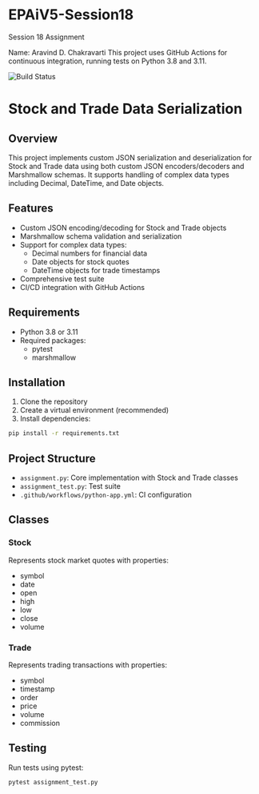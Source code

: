 # EPAiV5-Session18
Session 18 Assignment

Name: Aravind D. Chakravarti
This project uses GitHub Actions for continuous integration, running tests on Python 3.8 and 3.11.

![Build Status](https://github.com/aravindchakravarti/EPAiV5-Session18/actions/workflows/python-app.yml/badge.svg)

# Stock and Trade Data Serialization

## Overview
This project implements custom JSON serialization and deserialization for Stock and Trade data using both custom JSON encoders/decoders and Marshmallow schemas. It supports handling of complex data types including Decimal, DateTime, and Date objects.

## Features
- Custom JSON encoding/decoding for Stock and Trade objects
- Marshmallow schema validation and serialization
- Support for complex data types:
  - Decimal numbers for financial data
  - Date objects for stock quotes
  - DateTime objects for trade timestamps
- Comprehensive test suite
- CI/CD integration with GitHub Actions

## Requirements
- Python 3.8 or 3.11
- Required packages:
  - pytest
  - marshmallow

## Installation
1. Clone the repository
2. Create a virtual environment (recommended)
3. Install dependencies:

```bash
pip install -r requirements.txt
```


## Project Structure
- `assignment.py`: Core implementation with Stock and Trade classes
- `assignment_test.py`: Test suite
- `.github/workflows/python-app.yml`: CI configuration

## Classes

### Stock
Represents stock market quotes with properties:
- symbol
- date
- open
- high
- low
- close
- volume

### Trade
Represents trading transactions with properties:
- symbol
- timestamp
- order
- price
- volume
- commission

## Testing
Run tests using pytest:

```bash
pytest assignment_test.py
```